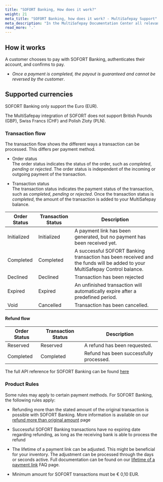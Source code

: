 ```yaml
---
title: "SOFORT Banking, How does it work?"
weight: 21
meta_title: "SOFORT Banking, how does it work? - MultiSafepay Support"
meta_description: "In the MultiSafepay Documentation Center all relevant information regarding our Plugins and API. As well as Support pages for Payment Method, Tools and General Questions. You can also find the contact details of our Support Team and Integration Team."
read_more: '.'
---
```

## How it works
A customer chooses to pay with SOFORT Banking, authenticates their account, and confirms to pay.

* _Once a payment is completed, the payout is guaranteed and cannot be reversed by the customer_.

## Supported currencies

SOFORT Banking only support the Euro (EUR).

The MultiSafepay integration of SOFORT does not support British Pounds (GBP), Swiss Francs (CHF) and Polish Zloty (PLN).

### Transaction flow
The transaction flow shows the different ways a transaction can be processed. This differs per payment method.

* Order status      
The order status indicates the status of the order, such as _completed_, _pending_ or _rejected_. The order status is independent of the incoming or outgoing payment of the transaction.

* Transaction status       
The transaction status indicates the payment status of the transaction, such as _completed_, _pending_ or _rejected_. Once the transaction status is _completed_, the amount of the transaction is added to your MultiSafepay balance.

| Order Status                      | Transaction Status      | Description |
|--------------------------------|-----------|-----------------------------------------------------------------------------------------|
| Initialized | Initialized | A payment link has been generated, but no payment has been received yet.  | 
| Completed   | Completed   | A successful SOFORT Banking transaction has been received and the funds will be added to your MultiSafepay Control balance.   | 
| Declined    | Declined    | Transaction has been rejected   | 
| Expired     | Expired     | An unfinished transaction will automatically expire after a predefined period.  | 
| Void        | Cancelled    | Transaction has been cancelled.   | 


#### Refund flow 

| Order Status                      | Transaction Status      | Description |
|--------------------------------|-----------|-----------------------------------------------------------------------------------------|
| Reserved       | Reserved    | A refund has been requested. | 
| Completed      | Completed   | Refund has been successfully processed.  | 

The full API reference for SOFORT Banking can be found [here](/api/#sofort)

### Product Rules
Some rules may apply to certain payment methods. For SOFORT Banking, the following rules apply:

* Refunding more than the stated amount of the original transaction is possible with SOFORT Banking. More information is available on our [refund more than original amount](/faq/finance/refund-more-than-original-amount/) page

* Successful SOFORT Banking transactions have no expiring date regarding refunding, as long as the receiving bank is able to process the refund

* The lifetime of a payment link can be adjusted. This might be beneficial for your inventory. The adjustment can be processed through the days or seconds active. Full documentation can be found on our [lifetime of a payment link](/faq/api/lifetime-of-a-payment-link/) FAQ page.

* Minimum amount for SOFORT transactions must be € 0,10 EUR.


